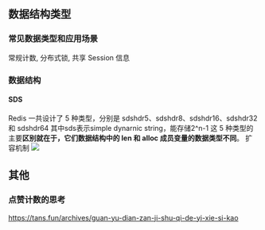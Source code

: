 ## 数据结构类型
### 常见数据类型和应用场景
常规计数, 分布式锁, 共享 Session 信息
### 数据结构
#### SDS
Redis 一共设计了 5 种类型，分别是 sdshdr5、sdshdr8、sdshdr16、sdshdr32 和 sdshdr64
其中sds表示simple dynarnic string，能存储2^n-1
这 5 种类型的主要**区别就在于，它们数据结构中的 len 和 alloc 成员变量的数据类型不同**。
扩容机制
![](Pasted%20image%2020240111001536.png)


## 其他
### 点赞计数的思考
https://tans.fun/archives/guan-yu-dian-zan-ji-shu-qi-de-yi-xie-si-kao